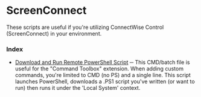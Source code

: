 # ScreenConnect
These scripts are useful if you're utilizing ConnectWise Control (ScreenConnect) in your environment.

### Index
- [Download and Run Remote PowerShell Script](https://github.com/johngagefaulkner/PowerShell/blob/main/ScreenConnect/Download-and-Run-Remote-PowerShell-Script.bat) ─ This CMD/batch file is useful for the "Command Toolbox" extension. When adding custom commands, you're limited to CMD (no PS) and a single line. This script launches PowerShell, downloads a .PS1 script you've written (or want to run) then runs it under the 'Local System' context.
